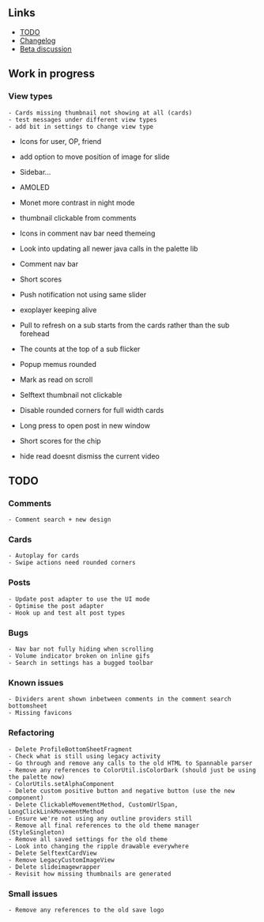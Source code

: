 ## Links

- [TODO](https://todo.syncforreddit.com)
- [Changelog](https://todo.syncforreddit.com/Changelog)
- [Beta discussion](https://todo.syncforreddit.com/discussion)

## Work in progress

### View types
	- Cards missing thumbnail not showing at all (cards)
	- test messages under different view types
	- add bit in settings to change view type



- Icons for user, OP, friend
- add option to move position of image for slide

- Sidebar...
- AMOLED
- Monet more contrast in night mode

- thumbnail clickable from comments
- Icons in comment nav bar need themeing
- Look into updating all newer java calls in the palette lib
- Comment nav bar
- Short scores
- Push notification not using same slider
- exoplayer keeping alive
- Pull to refresh on a sub starts from the cards rather than the sub forehead
- The counts at the top of a sub flicker
- Popup memus rounded
- Mark as read on scroll
- Selftext thumbnail not clickable	
- Disable rounded corners for full width cards
- Long press to open post in new window
- Short scores for the chip
- hide read doesnt dismiss the current video
	

## TODO

### Comments
	- Comment search + new design

### Cards
	- Autoplay for cards
	- Swipe actions need rounded corners

### Posts 
	- Update post adapter to use the UI mode
	- Optimise the post adapter
	- Hook up and test alt post types

### Bugs
	- Nav bar not fully hiding when scrolling
	- Volume indicator broken on inline gifs
	- Search in settings has a bugged toolbar

### Known issues
	- Dividers arent shown inbetween comments in the comment search bottomsheet
	- Missing favicons

### Refactoring
	- Delete ProfileBottomSheetFragment
	- Check what is still using legacy activity
	- Go through and remove any calls to the old HTML to Spannable parser
	- Remove any references to ColorUtil.isColorDark (should just be using the palette now)
	- ColorUtils.setAlphaComponent
	- Delete custom positive button and negative button (use the new component)
	- Delete ClickableMovementMethod, CustomUrlSpan, LongClickLinkMovementMethod
	- Ensure we're not using any outline providers still
	- Remove all final references to the old theme manager (StyleSingleton)
	- Remove all saved settings for the old theme
	- Look into changing the ripple drawable everywhere
	- Delete SelftextCardView
	- Remove LegacyCustomImageView
	- Delete slideimagewrapper
	- Revisit how missing thumbnails are generated

### Small issues
	- Remove any references to the old save logo